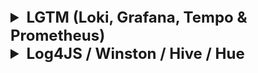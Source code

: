 <details >
 <summary style="font-size: x-large; font-weight: bold">LGTM (Loki, Grafana, Tempo & Prometheus)</summary>

![img_33.png](img_33.png)
![img_34.png](img_34.png)

### 1. Open Telemetry
![img_35.png](img_35.png)
- Industry standard open source tool to collect Metrics, Logs and Traces
- Vendor agnostic meaning uou can use it in any programming language
- ![img_36.png](img_36.png)
- To view and store above data collected by Open-Telemetry we need a frontend & backend. That's where LGTM stack comes into the picture

### 2. Grafana
![img_37.png](img_37.png)
- It is frontend UI to visualize the data
- We can set alerts

### 3. Prometheus
![img_38.png](img_38.png)
- Time series database to store `METRICS`

### 4. Tempo
![img_39.png](img_39.png)
- Database for storing `TRACES`

### 5. Loki
![img_40.png](img_40.png)
- Database for storing `LOGS`

----
![img_41.png](img_41.png)
1. Metric
   ![img_42.png](img_42.png)
- It holds the multiple data points generated over the time like CPU usages

2. Trace
   ![img_43.png](img_43.png)
- Traces collects flow of requests done over the time between different services to pinpoint bottleneck

3. Logs
   ![img_44.png](img_44.png)

![img_45.png](img_45.png)





------
</details>




<details >
 <summary style="font-size: x-large; font-weight: bold">Log4JS / Winston / Hive / Hue</summary>

1. Alternative for log4js is `winston`
2. In essence, Hive provides the data warehousing capabilities and the SQL-like query language, while Hue offers a graphical, interactive interface that makes working with Hive and other Hadoop components more accessible and efficient.
3. Hive is a data warehousing solution built on top of Hadoop, designed to facilitate the management and querying of large datasets stored in Hadoop's distributed file system (HDFS). It provides a SQL-like query language called HiveQL, which allows users to perform data analysis and manipulation without needing to write complex MapReduce programs. Hive is particularly useful for batch processing and is often used in big data analytics scenarios.
    1. http://hyd.hue.fkcloud.in/hue/editor?editor=83115
    2. ![img_54.png](img_54.png)

Log4js is a comprehensive JavaScript logging framework, primarily used in Node.js applications, but also applicable in browser environments. It provides a flexible and powerful way to manage and output log messages, similar in concept to the popular Log4j framework in Java.
Key features and functionalities of Log4js include:

- Logging Levels: It supports various logging levels (e.g., TRACE, DEBUG, INFO, WARN, ERROR, FATAL) allowing developers to control the verbosity of log output.
- Appenders: Log4js enables directing log messages to different destinations (appenders), such as the console, files, or even remote services.
- Layouts: It offers various layouts to format log messages, including basic, JSON, and pattern layouts, allowing customization of the log message structure.
- Categories: Log4js supports organizing loggers into categories, providing granular control over logging behavior for different parts of an application.
- File Rolling: For file appenders, it supports log rolling based on size or date, which helps manage log file sizes and prevents them from growing indefinitely.
- Clustering Support: In Node.js applications utilizing clustering, Log4js can transparently handle logging across multiple worker processes, ensuring coordinated log output.
- No Runtime Dependencies: The core JavaScript module of Log4js has no external runtime dependencies, making it lightweight and easy to integrate.

### Hands-On Example

From 2018 Video so check for latest syntax

//log4js.json
Here `categories` can use to define whether to print log just in console or write it to file to save
```json
{
    "appenders": {
    "console" : {
        "type": "console",
        "category": "console"
    },
    
    "file" : {
        "category": "test-file-appender",
        "type": "file",
        "filename": "log_file.log",
        "maxLogSize": 10240,
        "backups": 3,
        "pattern": "%d{dd/MM hh:mm} %-5p %m"
    }
    },
    "categories": {
        "default" :{"appenders": ["console", "file"], "level": "DEBUG"},
        "file" : {"appenders": ["file"], "level": "DEBUG"}
    }
}
```

//log4jsconfig.ts
This file created so that we can just change categories from here and that can reflect in all places where `logger` is added
```ts
export class log4jsconfig{

    static Log(): any {
        var log4js = require('log4js');
        log4js.configure('./config/log4js.json');
        //var logger = log4js.getLogger(); //for both console and file
        let log = log4js.getLogger("default");
        return log;
    }
}
```

//app.ts
```ts
import { browser, element, by } from "protractor";
import { log4jsconfig } from '../config/log4jsconfig'

describe("Calculator test", function(){

    beforeEach(function(){
        browser.get("https://juliemr.github.io/protractor-demo/");
    })

    it("Launch url check", function(){
        expect(browser.getTitle()).toContain("Super");
        //console.log("Browser Title :-" + browser.getTitle());
        let browserTitle = browser.getTitle();

        browserTitle.then(function(txt){
            console.log("Browser Title :-" + txt);
            log4jsconfig.Log().debug("Browser Title :- " + txt);
        });

    })

    it("Add 2 numbers", function(){
        element(by.model("first")).sendKeys("12");
        element(by.model("second")).sendKeys("13");
        element(by.id("gobutton")).click();
        browser.sleep(3000);
        expect<any>(element(by.xpath("//table/tbody/tr[1]/td[3]")).getText()).toEqual('25');
    })

})
```

#### Result
1. Category `default`
   ![img_52.png](img_52.png)
2. Category `file`
   ![img_53.png](img_53.png)

Referred Video: https://www.youtube.com/watch?v=AK5hzEce8gs
Video BLog: https://qavalidation.com/2018/07/protractor-logging-console-output-print-to-log-file.html/

----
</details>